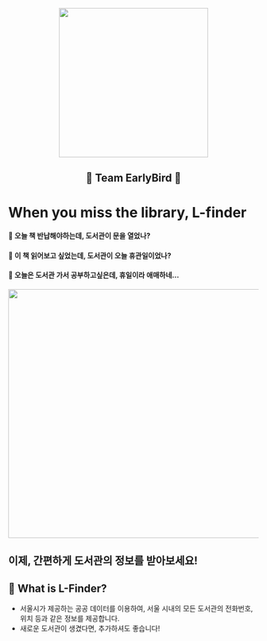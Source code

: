 <div align="center">
<p align="center"><img src="https://cdn-api.sporky.ai/backends/template/293f050f-cf68-46ab-8936-c75634933ba3/156cd56be53f487591b54aa08fa9e1b1.png" height="300px" width="300px"></p>
  
## 🐣 Team EarlyBird 🐣
  
</div>

# When you miss the library, L-finder
#### 🐤 오늘 책 반납해야하는데, 도서관이 문을 열었나?
#### 🐤 이 책 읽어보고 싶었는데, 도서관이 오늘 휴관일이었나?
#### 🐤 오늘은 도서관 가서 공부하고싶은데, 휴일이라 애매하네...
<div align="center">
<p align="center"><img src="https://cdn-api.sporky.ai/backends/template/7c949808-90d5-4c42-bb90-5a6dd433fabe/e2c9e6632c2c4955bfb6e1928f2f5c77.png" height="500px" width="800px"></p>
</div>

## 이제, 간편하게 도서관의 정보를 받아보세요!


## 📓 What is L-Finder?
 - 서울시가 제공하는 공공 데이터를 이용하여, 서울 시내의 모든 도서관의 전화번호, 위치 등과 같은 정보를 제공합니다.
 - 새로운 도서관이 생겼다면, 추가하셔도 좋습니다!




